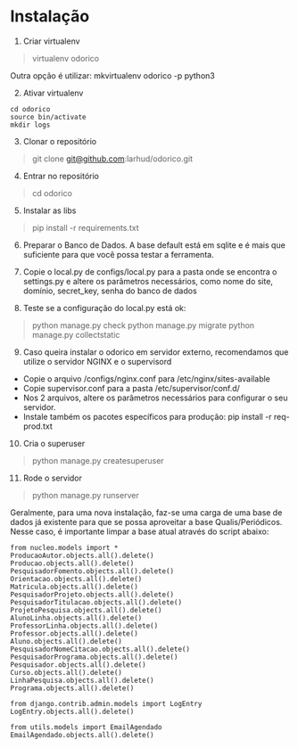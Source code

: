 # Instalação

1. Criar virtualenv
> virtualenv odorico

Outra opção é utilizar: mkvirtualenv odorico -p python3

2. Ativar virtualenv
```
cd odorico
source bin/activate
mkdir logs
```

3. Clonar o repositório
> git clone git@github.com:larhud/odorico.git

4. Entrar no repositório
> cd odorico

5. Instalar as libs
> pip install -r requirements.txt

6. Preparar o Banco de Dados. A base default está em sqlite e é mais que suficiente para que você possa testar a ferramenta.

7. Copie o local.py de configs/local.py para a pasta onde se encontra o settings.py e altere
os parâmetros necessários, como nome do site, domínio, secret_key, senha do banco de dados

8. Teste se a configuração do local.py está ok:
> python manage.py check
> python manage.py migrate
> python manage.py collectstatic

9. Caso queira instalar o odorico em servidor externo, recomendamos que utilize o servidor NGINX e o supervisord
* Copie o arquivo /configs/nginx.conf para /etc/nginx/sites-available
* Copie supervisor.conf para a pasta /etc/supervisor/conf.d/
* Nos 2 arquivos, altere os parâmetros necessários para configurar o seu servidor.
* Instale também os pacotes específicos para produção: pip install -r req-prod.txt 

10. Cria o superuser
> python manage.py createsuperuser

11. Rode o servidor
> python manage.py runserver

Geralmente, para uma nova instalação, faz-se uma carga de uma base de dados já existente para que se possa aproveitar a base Qualis/Periódicos.
Nesse caso, é importante limpar a base atual através do script abaixo:

````
from nucleo.models import *
ProducaoAutor.objects.all().delete()
Producao.objects.all().delete()
PesquisadorFomento.objects.all().delete()
Orientacao.objects.all().delete()
Matricula.objects.all().delete()
PesquisadorProjeto.objects.all().delete()
PesquisadorTitulacao.objects.all().delete()
ProjetoPesquisa.objects.all().delete()
AlunoLinha.objects.all().delete()
ProfessorLinha.objects.all().delete()
Professor.objects.all().delete()
Aluno.objects.all().delete()
PesquisadorNomeCitacao.objects.all().delete()
PesquisadorPrograma.objects.all().delete()
Pesquisador.objects.all().delete()
Curso.objects.all().delete()
LinhaPesquisa.objects.all().delete()
Programa.objects.all().delete()

from django.contrib.admin.models import LogEntry
LogEntry.objects.all().delete()

from utils.models import EmailAgendado
EmailAgendado.objects.all().delete()
````
